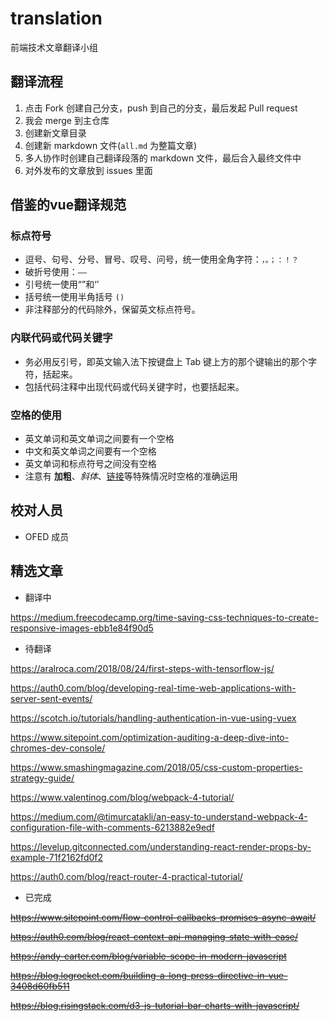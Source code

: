 # translation
前端技术文章翻译小组

## 翻译流程

1. 点击 Fork 创建自己分支，push 到自己的分支，最后发起 Pull request
1. 我会 merge 到主仓库
1. 创建新文章目录
1. 创建新 markdown 文件(```all.md``` 为整篇文章)
1. 多人协作时创建自己翻译段落的 markdown 文件，最后合入最终文件中
1. 对外发布的文章放到 issues 里面

## 借鉴的vue翻译规范

### 标点符号

- 逗号、句号、分号、冒号、叹号、问号，统一使用全角字符：`，。；：！？`
- 破折号使用：`——`
- 引号统一使用“”和‘’
- 括号统一使用半角括号 `()`
- 非注释部分的代码除外，保留英文标点符号。

### 内联代码或代码关键字

- 务必用反引号，即英文输入法下按键盘上 Tab 键上方的那个键输出的那个字符，括起来。
- 包括代码注释中出现代码或代码关键字时，也要括起来。

### 空格的使用

- 英文单词和英文单词之间要有一个空格
- 中文和英文单词之间要有一个空格
- 英文单词和标点符号之间没有空格
- 注意有 **加粗**、*斜体*、[链接](#)等特殊情况时空格的准确运用

## 校对人员

- OFED 成员

## 精选文章

- 翻译中

https://medium.freecodecamp.org/time-saving-css-techniques-to-create-responsive-images-ebb1e84f90d5

- 待翻译

https://aralroca.com/2018/08/24/first-steps-with-tensorflow-js/

https://auth0.com/blog/developing-real-time-web-applications-with-server-sent-events/

https://scotch.io/tutorials/handling-authentication-in-vue-using-vuex



https://www.sitepoint.com/optimization-auditing-a-deep-dive-into-chromes-dev-console/

https://www.smashingmagazine.com/2018/05/css-custom-properties-strategy-guide/

https://www.valentinog.com/blog/webpack-4-tutorial/

https://medium.com/@timurcatakli/an-easy-to-understand-webpack-4-configuration-file-with-comments-6213882e9edf

https://levelup.gitconnected.com/understanding-react-render-props-by-example-71f2162fd0f2

https://auth0.com/blog/react-router-4-practical-tutorial/

- 已完成

<del>https://www.sitepoint.com/flow-control-callbacks-promises-async-await/</del>

<del>https://auth0.com/blog/react-context-api-managing-state-with-ease/</del>

<del>https://andy-carter.com/blog/variable-scope-in-modern-javascript</del>

<del>https://blog.logrocket.com/building-a-long-press-directive-in-vue-3408d60fb511</del>

<del>https://blog.risingstack.com/d3-js-tutorial-bar-charts-with-javascript/</del> 
